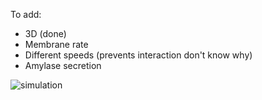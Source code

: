 To add:
* 3D (done)
* Membrane rate
* Different speeds (prevents interaction don't know why)
* Amylase secretion

![simulation](https://user-images.githubusercontent.com/66411147/180600178-a502323e-3b8a-4552-b7d1-e8744cc0e279.gif)

